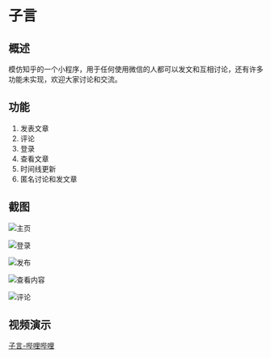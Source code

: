 # 子言
## 概述

模仿知乎的一个小程序，用于任何使用微信的人都可以发文和互相讨论，还有许多功能未实现，欢迎大家讨论和交流。

## 功能

1. 发表文章
2. 评论
3. 登录
4. 查看文章
5. 时间线更新
6. 匿名讨论和发文章


## 截图
![主页](http://upload-images.jianshu.io/upload_images/606862-db4a1274668bf94a.png?imageMogr2/auto-orient/strip%7CimageView2/2/w/1240)

![登录](http://upload-images.jianshu.io/upload_images/606862-4b2ae153310e1c01.png?imageMogr2/auto-orient/strip%7CimageView2/2/w/1240)


![发布](http://upload-images.jianshu.io/upload_images/606862-b99896759a7307c8.png?imageMogr2/auto-orient/strip%7CimageView2/2/w/1240)

![查看内容](http://upload-images.jianshu.io/upload_images/606862-e0b525def712b97e.png?imageMogr2/auto-orient/strip%7CimageView2/2/w/1240)

![评论](http://upload-images.jianshu.io/upload_images/606862-6b26b5fa6e71ce4f.png?imageMogr2/auto-orient/strip%7CimageView2/2/w/1240)

## 视频演示

[子言-哔哩哔哩](https://www.bilibili.com/video/av17460447/?spm_id_from=333.788.videocard.7)























